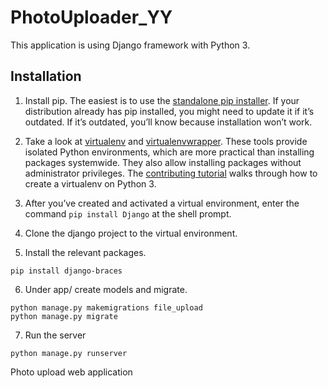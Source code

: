 # PhotoUploader_YY
This application is using Django framework with Python 3.

## Installation

1. Install pip. The easiest is to use the [standalone pip installer](https://pip.pypa.io/en/latest/installing/#installing-with-get-pip-py). If your distribution already has pip installed, you might need to update it if it’s outdated. If it’s outdated, you’ll know because installation won’t work.
2. Take a look at [virtualenv](https://virtualenv.pypa.io/en/stable/) and [virtualenvwrapper](https://virtualenvwrapper.readthedocs.io/en/latest/). These tools provide isolated Python environments, which are more practical than installing packages systemwide. They also allow installing packages without administrator privileges. The [contributing tutorial](https://docs.djangoproject.com/en/1.10/intro/contributing/) walks through how to create a virtualenv on Python 3.
3. After you’ve created and activated a virtual environment, enter the command `pip install Django` at the shell prompt.
4. Clone the django project to the virtual environment.

5. Install the relevant packages.
```
pip install django-braces
```
6. Under app/ create models and migrate.
```
python manage.py makemigrations file_upload
python manage.py migrate
```
7. Run the server
```
python manage.py runserver
```
Photo upload web application
